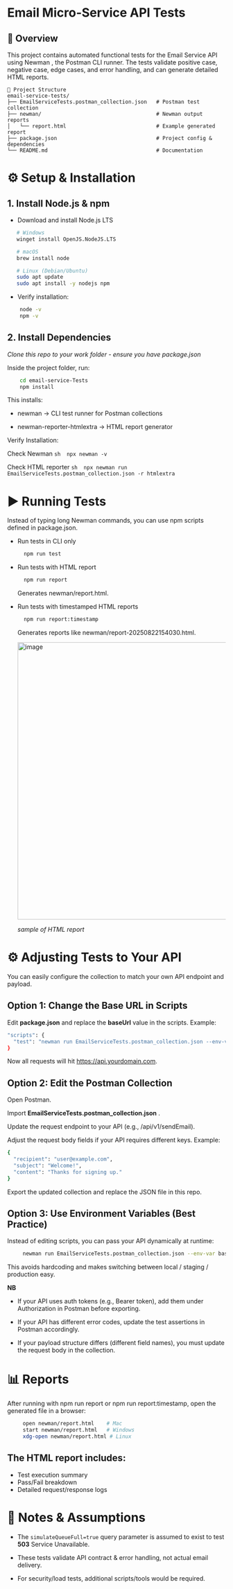 # Email Micro-Service API Tests
## 📖 Overview

This project contains automated functional tests for the Email Service API using Newman
, the Postman CLI runner.
The tests validate positive case, negative case, edge cases, and error handling, and can generate detailed HTML reports.
```
📂 Project Structure
email-service-tests/
├── EmailServiceTests.postman_collection.json   # Postman test collection
├── newman/                                     # Newman output reports
│   └── report.html                             # Example generated report
├── package.json                                # Project config & dependencies
└── README.md                                   # Documentation
```

# ⚙️ Setup & Installation

## 1. Install Node.js & npm

 - Download and install Node.js LTS
 ```sh
    # Windows
    winget install OpenJS.NodeJS.LTS    

    # macOS
    brew install node                   

    # Linux (Debian/Ubuntu)
    sudo apt update                    
    sudo apt install -y nodejs npm
```
 - Verify installation:
``` sh
    node -v
    npm -v
```
## 2. Install Dependencies
*Clone this repo to your work folder - ensure you have package.json*

Inside the project folder, run:
``` sh
    cd email-service-Tests
    npm install
```
 This installs:
   - newman → CLI test runner for Postman collections

   - newman-reporter-htmlextra → HTML report generator

 Verify Installation:
 
   Check Newman
     ```sh  npx newman -v```
    
   Check HTML reporter 
    ```sh 
    npx newman run EmailServiceTests.postman_collection.json -r htmlextra
    ```

# ▶️ Running Tests

Instead of typing long Newman commands, you can use npm scripts defined in package.json.

  - Run tests in CLI only
    ```sh
      npm run test
    ```

  - Run tests with HTML report
    ``` sh
      npm run report
    ```
    Generates newman/report.html.

  - Run tests with timestamped HTML reports

    ``` sh
      npm run report:timestamp
    ```
    
    Generates reports like newman/report-20250822154030.html.

       <img width="565" height="640" alt="image" src="https://github.com/user-attachments/assets/e208075f-a3f1-4e95-81d6-c9b8cb24dd8f"/>

    *sample of HTML report*

    

# ⚙️ Adjusting Tests to Your API

You can easily configure the collection to match your own API endpoint and payload.

## Option 1: Change the Base URL in Scripts

Edit **package.json** and replace the **baseUrl** value in the scripts.
Example:

```sh
"scripts": {
  "test": "newman run EmailServiceTests.postman_collection.json --env-var baseUrl=https://api.yourdomain.com"
}
```

Now all requests will hit https://api.yourdomain.com.

## Option 2: Edit the Postman Collection

Open Postman.

Import **EmailServiceTests.postman_collection.json** .

Update the request endpoint to your API (e.g., /api/v1/sendEmail).

Adjust the request body fields if your API requires different keys.
Example:

``` sh
{
  "recipient": "user@example.com", 
  "subject": "Welcome!",
  "content": "Thanks for signing up."
}
```

Export the updated collection and replace the JSON file in this repo.

## Option 3: Use Environment Variables (Best Practice)

Instead of editing scripts, you can pass your API dynamically at runtime:

```sh 
     newman run EmailServiceTests.postman_collection.json --env-var baseUrl=https://staging.yourdomain.com
```

This avoids hardcoding and makes switching between local / staging / production easy.

**NB**

 - If your API uses auth tokens (e.g., Bearer token), add them under Authorization in Postman before exporting.

 - If your API has different error codes, update the test assertions in Postman accordingly.

 - If your payload structure differs (different field names), you must update the request body in the collection.


# 📊 Reports

  After running with npm run report or npm run report:timestamp, open the generated file in a browser:
   ```sh
        open newman/report.html    # Mac
        start newman/report.html   # Windows
        xdg-open newman/report.html # Linux
   ```

  ## The HTML report includes:
   - Test execution summary
   - Pass/Fail breakdown
   - Detailed request/response logs


# 📌 Notes & Assumptions

- The ```simulateQueueFull=true``` query parameter is assumed to exist to test **503** Service Unavailable.

- These tests validate API contract & error handling, not actual email delivery.

- For security/load tests, additional scripts/tools would be required.
